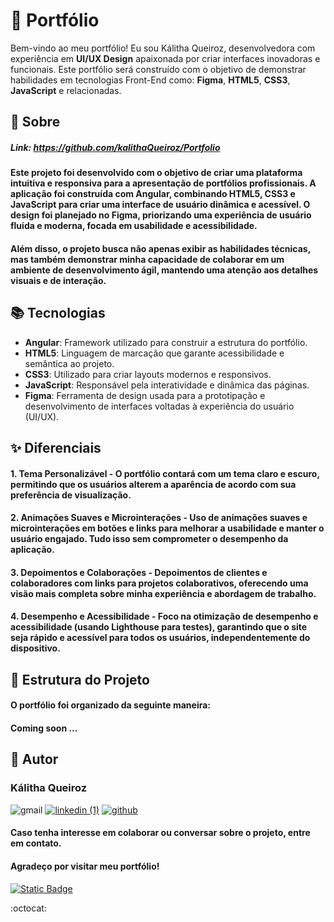 # 🎯 Portfólio

Bem-vindo ao meu portfólio! Eu sou Kálitha Queiroz, desenvolvedora com experiência em **UI/UX Design** apaixonada por criar interfaces inovadoras e funcionais. Este portfólio será construído com o objetivo de demonstrar habilidades em tecnologias Front-End como: **Figma**, **HTML5**, **CSS3**, **JavaScript** e  relacionadas.

## 📌 Sobre
##### Link: **https://github.com/kalithaQueiroz/Portfolio**
#### Este projeto foi desenvolvido com o objetivo de criar uma plataforma intuitiva e responsiva para a apresentação de portfólios profissionais. A aplicação foi construída com Angular, combinando HTML5, CSS3 e JavaScript para criar uma interface de usuário dinâmica e acessível. O design foi planejado no Figma, priorizando uma experiência de usuário fluida e moderna, focada em usabilidade e acessibilidade.
#### Além disso, o projeto busca não apenas exibir as habilidades técnicas, mas também demonstrar minha capacidade de colaborar em um ambiente de desenvolvimento ágil, mantendo uma atenção aos detalhes visuais e de interação.

## 📚 Tecnologias

- **Angular**: Framework utilizado para construir a estrutura do portfólio.
- **HTML5**: Linguagem de marcação que garante acessibilidade e semântica ao projeto.
- **CSS3**: Utilizado para criar layouts modernos e responsivos.
- **JavaScript**: Responsável pela interatividade e dinâmica das páginas.
- **Figma**: Ferramenta de design usada para a prototipação e desenvolvimento de interfaces voltadas à experiência do usuário (UI/UX).

## ✨ Diferenciais

#### 1. **Tema Personalizável** - O portfólio contará com um tema claro e escuro, permitindo que os usuários alterem a aparência de acordo com sua preferência de visualização.
#### 2. **Animações Suaves e Microinterações** - Uso de animações suaves e microinterações em botões e links para melhorar a usabilidade e manter o usuário engajado. Tudo isso sem comprometer o desempenho da aplicação.
#### 3. **Depoimentos e Colaborações** - Depoimentos de clientes e colaboradores com links para projetos colaborativos, oferecendo uma visão mais completa sobre minha experiência e abordagem de trabalho.
#### 4. **Desempenho e Acessibilidade** - Foco na otimização de desempenho e acessibilidade (usando Lighthouse para testes), garantindo que o site seja rápido e acessível para todos os usuários, independentemente do dispositivo.

## 🚧 Estrutura do Projeto

#### O portfólio foi organizado da seguinte maneira:
#### Coming soon ...


## 🤖 Autor
### Kálitha Queiroz

![gmail](https://github.com/user-attachments/assets/dc0d9553-464a-483f-86c4-1065bb911704)
[![linkedin (1)](https://github.com/user-attachments/assets/922f432c-ea53-4810-a870-eeb5c291e1f9)](https://www.linkedin.com/in/kalitha-queiroz/)
[![github](https://github.com/user-attachments/assets/f8d2cba0-4b4d-4703-bca1-f8f2ba5450c9)](https://github.com/kalithaQueiroz)

#### Caso tenha interesse em colaborar ou conversar sobre o projeto, entre em contato.

<!-- ## 	💻 Previw Figma -->

#### Agradeço por visitar meu portfólio!
[![Static Badge](https://img.shields.io/badge/license-MIT-black)](https://github.com/kalithaQueiroz/Portfolio/blob/main/LICENSE)

:octocat:
